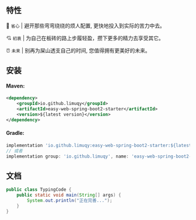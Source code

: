 ## 特性

&#x1F680; `省心` | 避开那些弯弯绕绕的烦人配置, 更快地投入到实际的苦力中去。

&#x1F498; `初衷` | 为自己在板砖的路上步履轻盈，攒下更多的精力去享受其它。

&#x23F0; `未来` | 别再为屎山透支自己的时间, 您值得拥有更美好的未来。

## 安装

#### Maven:
~~~xml
<dependency>
    <groupId>io.github.limuqy</groupId>
    <artifactId>easy-web-spring-boot2-starter</artifactId>
    <version>${latest version}</version>
</dependency>
~~~

#### Gradle:
~~~gradle
implementation 'io.github.limuqy:easy-web-spring-boot2-starter:${latest version}'
// 或者
implementation group: 'io.github.limuqy', name: 'easy-web-spring-boot2-starter', version: '${latest version}'
~~~

## 文档

~~~Java
public class TypingCode {
    public static void main(String[] args) {
        System.out.println("正在完善...");
    }
}
~~~

